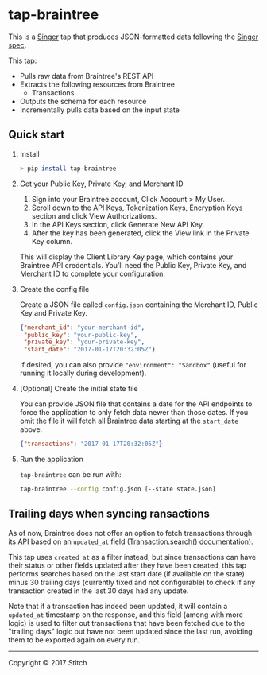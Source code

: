 # tap-braintree

This is a [Singer](https://singer.io) tap that produces JSON-formatted data following the [Singer spec](https://github.com/singer-io/getting-started/blob/master/SPEC.md).

This tap:
- Pulls raw data from Braintree's REST API
- Extracts the following resources from Braintree
  - Transactions
- Outputs the schema for each resource
- Incrementally pulls data based on the input state

## Quick start

1. Install

    ```bash
    > pip install tap-braintree
    ```

2. Get your Public Key, Private Key, and Merchant ID


    1. Sign into your Braintree account, Click Account > My User.
    2. Scroll down to the API Keys, Tokenization Keys, Encryption Keys section and click View Authorizations.
    3. In the API Keys section, click Generate New API Key.
    4. After the key has been generated, click the View link in the Private Key column.

    This will display the Client Library Key page, which contains your Braintree API credentials. You’ll need the Public Key, Private Key, and Merchant ID to complete your configuration.

3. Create the config file

    Create a JSON file called `config.json` containing the Merchant ID, Public Key and Private Key.

    ```json
    {"merchant_id": "your-merchant-id",
     "public_key": "your-public-key",
     "private_key": "your-private-key",
     "start_date": "2017-01-17T20:32:05Z"}
    ```
   
   If desired, you can also provide `"environment": "Sandbox"` (useful for running it 
   locally during development).

4. [Optional] Create the initial state file

    You can provide JSON file that contains a date for the API endpoints
    to force the application to only fetch data newer than those dates.
    If you omit the file it will fetch all Braintree data starting at the 
    `start_date` above.

    ```json
    {"transactions": "2017-01-17T20:32:05Z"}
    ```

5. Run the application

    `tap-braintree` can be run with:

    ```bash
    tap-braintree --config config.json [--state state.json]
    ```

## Trailing days when syncing ransactions

As of now, Braintree does not offer an option to fetch transactions through its API
based on an `updated_at` field ([Transaction.search() documentation](https://developers.braintreepayments.com/reference/request/transaction/search/python)). 

This tap uses `created_at` as a filter instead, but since transactions can have their 
status or other fields updated after they have been created, this tap performs searches 
based on the last start date (if available on the state) minus 30 trailing days 
(currently fixed and not configurable) to check if any transaction created in the
last 30 days had any update. 

Note that if a transaction has indeed been updated, it will contain a `updated_at`
timestamp on the response, and this field (among with more logic) is used
to filter out transactions that have been fetched due to the "trailing days" logic
but have not been updated since the last run, avoiding them to be exported again on
every run. 

---

Copyright &copy; 2017 Stitch
